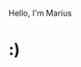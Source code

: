 Hello, I'm Marius





















































































# :)
